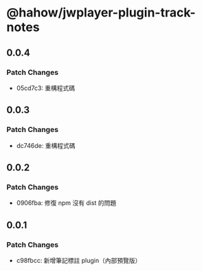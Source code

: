 # @hahow/jwplayer-plugin-track-notes

## 0.0.4

### Patch Changes

- 05cd7c3: 重構程式碼

## 0.0.3

### Patch Changes

- dc746de: 重構程式碼

## 0.0.2

### Patch Changes

- 0906fba: 修復 npm 沒有 dist 的問題

## 0.0.1

### Patch Changes

- c98fbcc: 新增筆記標註 plugin（內部預覽版）
